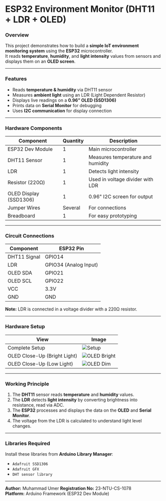 # ESP32 Environment Monitor (DHT11 + LDR + OLED)

### Overview
This project demonstrates how to build a **simple IoT environment monitoring system** using the **ESP32** microcontroller.  
It reads **temperature**, **humidity**, and **light intensity** values from sensors and displays them on an **OLED screen**.

---

### Features
- Reads **temperature & humidity** via DHT11 sensor  
- Measures **ambient light** using an LDR (Light Dependent Resistor)  
- Displays live readings on a **0.96” OLED (SSD1306)**  
- Prints data on **Serial Monitor** for debugging  
- Uses **I2C communication** for display connection  

---

### Hardware Components
| Component | Quantity | Description |
|------------|-----------|-------------|
| ESP32 Dev Module | 1 | Main microcontroller |
| DHT11 Sensor | 1 | Measures temperature and humidity |
| LDR | 1 | Detects light intensity |
| Resistor (220Ω) | 1 | Used in voltage divider with LDR |
| OLED Display (SSD1306) | 1 | 0.96" I2C screen for output |
| Jumper Wires | Several | For connections |
| Breadboard | 1 | For easy prototyping |

---

### Circuit Connections

| Component | ESP32 Pin |
|------------|------------|
| DHT11 Signal | GPIO14 |
| LDR | GPIO34 (Analog Input) |
| OLED SDA | GPIO21 |
| OLED SCL | GPIO22 |
| VCC | 3.3V |
| GND | GND |

**Note:** LDR is connected in a voltage divider with a 220Ω resistor.

---

### Hardware Setup

| View | Image |
|------|--------|
| Complete Setup | ![Setup](/screenshots/IMG_2061.JPG) |
| OLED Close-Up (Bright Light) | ![OLED Bright](/screenshots/IMG_2065.JPG) |
| OLED Close-Up (Low Light) | ![OLED Dim](/screenshots/IMG_2066.JPG) |

---

### Working Principle
1. The **DHT11** sensor reads **temperature** and **humidity** values.
2. The **LDR** detects **light intensity** by converting brightness into resistance, read via ADC.
3. The **ESP32** processes and displays the data on the **OLED** and **Serial Monitor**.
4. The voltage from the LDR is calculated to understand light level changes.

---

### Libraries Required
Install these libraries from **Arduino Library Manager**:
- `Adafruit SSD1306`
- `Adafruit GFX`
- `DHT sensor library`

---

**Author:** Muhammad Umer 
**Registration No:** 23-NTU-CS-1078  
**Platform:** Arduino Framework (ESP32 Dev Module)
